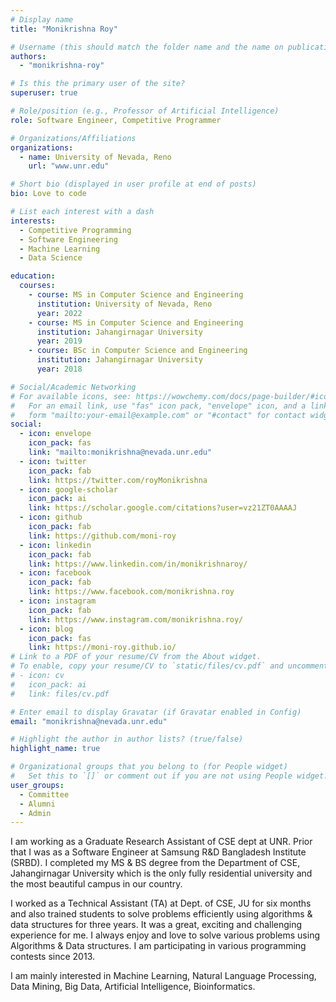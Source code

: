 ```yaml
---
# Display name
title: "Monikrishna Roy"

# Username (this should match the folder name and the name on publications)
authors:
  - "monikrishna-roy"

# Is this the primary user of the site?
superuser: true

# Role/position (e.g., Professor of Artificial Intelligence)
role: Software Engineer, Competitive Programmer

# Organizations/Affiliations
organizations:
  - name: University of Nevada, Reno
    url: "www.unr.edu"

# Short bio (displayed in user profile at end of posts)
bio: Love to code

# List each interest with a dash
interests:
  - Competitive Programming
  - Software Engineering
  - Machine Learning
  - Data Science

education:
  courses:
    - course: MS in Computer Science and Engineering
      institution: University of Nevada, Reno
      year: 2022
    - course: MS in Computer Science and Engineering
      institution: Jahangirnagar University
      year: 2019
    - course: BSc in Computer Science and Engineering
      institution: Jahangirnagar University
      year: 2018

# Social/Academic Networking
# For available icons, see: https://wowchemy.com/docs/page-builder/#icons
#   For an email link, use "fas" icon pack, "envelope" icon, and a link in the
#   form "mailto:your-email@example.com" or "#contact" for contact widget.
social:
  - icon: envelope
    icon_pack: fas
    link: "mailto:monikrishna@nevada.unr.edu"
  - icon: twitter
    icon_pack: fab
    link: https://twitter.com/royMonikrishna
  - icon: google-scholar
    icon_pack: ai
    link: https://scholar.google.com/citations?user=vz21ZT0AAAAJ
  - icon: github
    icon_pack: fab
    link: https://github.com/moni-roy
  - icon: linkedin
    icon_pack: fab
    link: https://www.linkedin.com/in/monikrishnaroy/
  - icon: facebook
    icon_pack: fab
    link: https://www.facebook.com/monikrishna.roy
  - icon: instagram
    icon_pack: fab
    link: https://www.instagram.com/monikrishna.roy/
  - icon: blog
    icon_pack: fas
    link: https://moni-roy.github.io/
# Link to a PDF of your resume/CV from the About widget.
# To enable, copy your resume/CV to `static/files/cv.pdf` and uncomment the lines below.
# - icon: cv
#   icon_pack: ai
#   link: files/cv.pdf

# Enter email to display Gravatar (if Gravatar enabled in Config)
email: "monikrishna@nevada.unr.edu"

# Highlight the author in author lists? (true/false)
highlight_name: true

# Organizational groups that you belong to (for People widget)
#   Set this to `[]` or comment out if you are not using People widget.
user_groups:
  - Committee
  - Alumni
  - Admin
---
```


I am working as a Graduate Research Assistant of CSE dept at UNR. Prior that I was as a Software Engineer at Samsung R&D Bangladesh Institute (SRBD). I completed my MS & BS degree from the Department of CSE, Jahangirnagar University which is the only fully residential university and the most beautiful campus in our country.

I worked as a Technical Assistant (TA) at Dept. of CSE, JU for six months and also trained students to solve problems efficiently using algorithms & data structures for three years. It was a great, exciting and challenging experience for me. I always enjoy and love to solve various problems using Algorithms & Data structures. I am participating in various programming contests since 2013.

I am mainly interested in Machine Learning, Natural Language Processing, Data Mining, Big Data, Artificial Intelligence, Bioinformatics.
